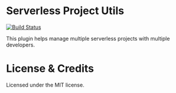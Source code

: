 Serverless Project Utils
====================================

[![Build Status](https://travis-ci.org/kalarrs/serverless-project-utils.svg)](https://travis-ci.org/kalarrs/serverless-project-utils)

This plugin helps manage multiple serverless projects with multiple developers.

# License & Credits

Licensed under the MIT license.